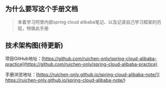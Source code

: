 ## 为什么要写这个手册文档

> 本着学习阿里内部spring cloud alibaba笔记、以及记录自己学习框架的历程，特做此手册

## 技术架构图(待更新)
项目GitHub地址：[https://github.com/ruichen-only/spring-cloud-alibaba-practice](https://github.com/ruichen-only/spring-cloud-alibaba-practice)

手册浏览地址：[https://ruichen-only.github.io/spring-cloud-alibaba-note/]( https://ruichen-only.github.io/spring-cloud-alibaba-note/)
